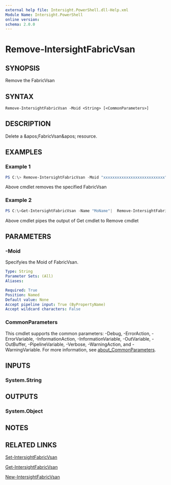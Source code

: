```yaml
---
external help file: Intersight.PowerShell.dll-Help.xml
Module Name: Intersight.PowerShell
online version:
schema: 2.0.0
---
```


# Remove-IntersightFabricVsan

## SYNOPSIS
Remove the FabricVsan

## SYNTAX

```
Remove-IntersightFabricVsan -Moid <String> [<CommonParameters>]
```

## DESCRIPTION
Delete a &amp;apos;FabricVsan&amp;apos; resource.

## EXAMPLES

### Example 1
```powershell
PS C:\> Remove-IntersightFabricVsan -Moid "xxxxxxxxxxxxxxxxxxxxxxxxxxx"
```
Above cmdlet removes the specified FabricVsan 

### Example 2
```powershell
PS C:\>Get-IntersightFabricVsan -Name "MoName"|  Remove-IntersightFabricVsan
```
Above cmdlet pipes the output of Get cmdlet to Remove cmdlet

## PARAMETERS

### -Moid
Specifyies the Moid of FabricVsan.

```yaml
Type: String
Parameter Sets: (All)
Aliases:

Required: True
Position: Named
Default value: None
Accept pipeline input: True (ByPropertyName)
Accept wildcard characters: False
```

### CommonParameters
This cmdlet supports the common parameters: -Debug, -ErrorAction, -ErrorVariable, -InformationAction, -InformationVariable, -OutVariable, -OutBuffer, -PipelineVariable, -Verbose, -WarningAction, and -WarningVariable. For more information, see [about_CommonParameters](http://go.microsoft.com/fwlink/?LinkID=113216).

## INPUTS

### System.String

## OUTPUTS

### System.Object
## NOTES

## RELATED LINKS

[Set-IntersightFabricVsan](./Set-IntersightFabricVsan.md)

[Get-IntersightFabricVsan](./Get-IntersightFabricVsan.md)

[New-IntersightFabricVsan](./New-IntersightFabricVsan.md)

